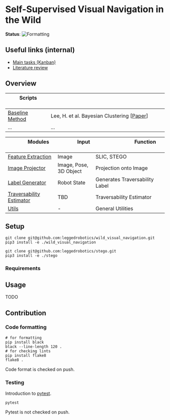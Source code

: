 # Self-Supervised Visual Navigation in the Wild

**Status**: ![Formatting](https://github.com/leggedrobotics/wild_visual_navigation/actions/workflows/formatting.yml/badge.svg)

## Useful links (internal)

- [Main tasks (Kanban)](https://github.com/leggedrobotics/wild_visual_navigation/projects/1)
- [Literature review](https://docs.google.com/spreadsheets/d/1rJPC4jVz_Hw7U6YQauh1B3Xpart7-9tC884P5ONtkaU/edit?usp=sharing)

## Overview

| &nbsp; &nbsp; &nbsp; &nbsp; Scripts &nbsp; &nbsp; &nbsp; &nbsp; &nbsp; | &nbsp; &nbsp; &nbsp; &nbsp; &nbsp; &nbsp; &nbsp;  &nbsp; &nbsp; &nbsp; &nbsp; &nbsp; &nbsp; &nbsp;  &nbsp; &nbsp; &nbsp; &nbsp; &nbsp; &nbsp; &nbsp;  &nbsp; &nbsp; &nbsp; &nbsp; &nbsp; &nbsp; &nbsp;  &nbsp; &nbsp; &nbsp; &nbsp; &nbsp; &nbsp; &nbsp;  &nbsp; &nbsp; &nbsp; &nbsp; &nbsp; &nbsp; &nbsp;  &nbsp; &nbsp; &nbsp; &nbsp; &nbsp; &nbsp; &nbsp; |
| - | - |
| [Baseline Method](./scripts/baselines/bayesian_clustering.py ) | Lee, H. et al. Bayesian Clustering [[Paper](http://nmail.kaist.ac.kr/paper/auro2016.pdf)] |
|... | ... |

| &nbsp; &nbsp; &nbsp; &nbsp; &nbsp; &nbsp; &nbsp; Modules &nbsp; &nbsp; &nbsp; &nbsp; &nbsp; &nbsp; &nbsp; &nbsp; | &nbsp; &nbsp; &nbsp; &nbsp; &nbsp; &nbsp; &nbsp; Input  &nbsp; &nbsp; &nbsp; &nbsp; &nbsp; &nbsp; &nbsp;  &nbsp; | &nbsp; &nbsp; &nbsp; &nbsp; &nbsp; &nbsp;  &nbsp; &nbsp; &nbsp; &nbsp; &nbsp; &nbsp; &nbsp;  &nbsp; Function &nbsp; &nbsp; &nbsp; &nbsp; &nbsp; &nbsp;  &nbsp; &nbsp; &nbsp; &nbsp; &nbsp; &nbsp; &nbsp;  &nbsp; &nbsp; &nbsp; &nbsp; &nbsp; &nbsp; &nbsp; |
| - | - |- |
| [Feature Extraction](./wild_visual_navigation/feature_extractor) | Image | SLIC, STEGO |
| [Image Projector](./wild_visual_navigation/image_projector) | Image, Pose, 3D Object | Projection onto Image |
| [Label Generator](./wild_visual_navigation/label_generator) | Robot State | Generates Traversability Label |
| [Traversability Estimator](./wild_visual_navigation/traversability_estimator) | TBD |  Traversability Estimator |
| [Utils](./wild_visual_navigation/utils) | - | General Utilities |

## Setup

```shell
git clone git@github.com:leggedrobotics/wild_visual_navigation.git
pip3 install -e ./wild_visual_navigation
```

```shell
git clone git@github.com:leggedrobotics/stego.git
pip3 install -e ./stego
```

### Requirements

## Usage
TODO

## Contribution

### Code formatting
```shell
# for formatting
pip install black
black --line-length 120 .
# for checking lints
pip install flake8
flake8 .
```
Code format is checked on push.

### Testing
Introduction to [pytest](https://github.com/pluralsight/intro-to-pytest).

```shell
pytest
```
Pytest is not checked on push.